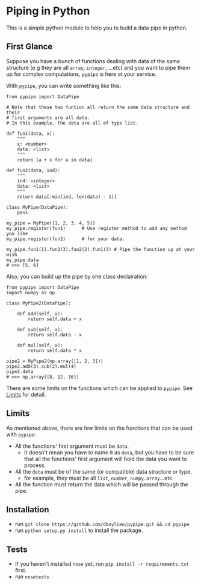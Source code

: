 # Piping in Python

This is a simple python module to help you to build a data pipe in python.

## First Glance

Suppose you have a bunch of functions dealing with data of the same structure (e.g they are all `array`, `integer`, ...etc) and you want to pipe them up for complex computations, `pypipe` is here at your service.

With `pypipe`, you can write something like this:

```{python}
from pypipe import DataPipe

# Note that these two funtion all return the same data structure and their
# first arguments are all data.
# In this example, the data are all of type list.

def fun1(data, x):
    """
    x: <number>
    data: <list>
    """
    return [a + x for a in data]

def fun2(data, ind):
    """
    ind: <integer>
    data: <list>
    """
    return data[:min(ind, len(data) - 1)]

class MyPipe(DataPipe):
    pass

my_pipe = MyPipe([1, 2, 3, 4, 5])
my_pipe.register(fun1)      # Use register method to add any method you like 
my_pipe.register(fun2)      # for your data.

my_pipe.fun1(1).fun2(3).fun2(2).fun1(3) # Pipe the function up at your wish
my_pipe.data
# >>> [5, 6]
```

Also, you can build up the pipe by one class declairation:

```{python}
from pypipe import DataPipe
import numpy as np

class MyPipe2(DataPipe):

    def add(self, x):
        return self.data + x

    def sub(self, x):
        return self.data - x

    def mul(self, x):
        return self.data * x

pipe2 = MyPipe2(np.array([1, 2, 3]))
pipe2.add(3).sub(2).mul(4)
pipe2.data
# >>> np.array([8, 12, 16])
```

There are some limits on the functions which can be applied to `pypipe`.
See [Limits](https://github.com/dboyliao/pypipe#limits) for detail.

## Limits

As mentioned above, there are few limits on the functions that can be used with `pypipe`:

- All the functions' first argument must be `data`.
    - It doesn't mean you have to name it as `data`, but you have to be sure that all the functions' first argument will hold the data you want to process.
- All the `data` must be of the same (or compatible) data structure or type.
    - for example, they must be all `list`, `number`, `numpy.array`...etc.
- All the function must return the data which will be passed through the pipe.

## Installation

- run `git clone https://github.com/dboyliao/pypipe.git && cd pypipe`
- run `python setup.py install` to install the package.

## Tests

- If you haven't installed `nose` yet, run `pip install -r requirements.txt` first.
- run `nosetests`
